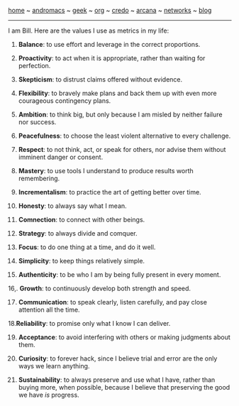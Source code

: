 [home](README.md) ~ [andromacs](andromacs.md) ~ [geek](geekcode.md) ~ [org](orgmode.md) ~ [credo](credo.md) ~ [arcana](arcana.md) ~ [networks](networking.md) ~ [blog](blogroll.md)

-----

I am Bill. Here are the values I use as metrics in my life:

1. **Balance**: to use effort and leverage in the correct proportions.

2. **Proactivity**: to act when it is appropriate, rather than waiting for perfection.

3. **Skepticism**: to distrust claims offered without evidence.

4. **Flexibility**: to bravely make plans and back them up with even more courageous contingency plans.

5. **Ambition**: to think big, but only because I am misled by neither failure nor success.

6. **Peacefulness**: to choose the least violent alternative to every challenge.

7. **Respect**: to not think, act, or speak for others, nor advise them without imminent danger or consent.

8. **Mastery**: to use tools I understand to produce results worth remembering.

9. **Incrementalism**: to practice the art of getting better over time.

10. **Honesty**: to always say what I mean.

11. **Comnection**: to connect with other beings. 

12. **Strategy**: to always divide and comquer.

13. **Focus**: to do one thing at a time, and do it well.

14. **Simplicity**: to keep things relatively simple.

15. **Authenticity**: to be who I am by being fully present in every moment.

16,. **Growth**: to continuously develop both strength and speed.

17. **Communication**: to speak clearly, listen carefully, and pay close attention all the time.

18.**Reliability**: to promise only what I know I can deliver.

19. **Acceptance**: to avoid interfering with others or making judgments about them.

20. **Curiosity**: to forever hack, since I believe trial and error are the only ways we learn anything.

21. **Sustainability**: to always preserve and use what I have, rather than buying more, when possible, because I believe that preserving the good we have *is* progress.

